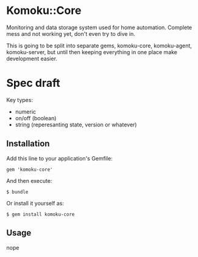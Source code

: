 # Komoku::Core

Monitoring and data storage system used for home automation. Complete mess and not working yet, don't even try to dive in.

This is going to be split into separate gems, komoku-core, komoku-agent, komoku-server, but until then keeping everything in one place make development easier.

# Spec draft

Key types:

* numeric
* on/off (boolean)
* string (reperesanting state, version or whatever)

## Installation

Add this line to your application's Gemfile:

    gem 'komoku-core'

And then execute:

    $ bundle

Or install it yourself as:

    $ gem install komoku-core

## Usage

nope

